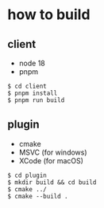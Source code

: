 # how to build
## client

- node 18
- pnpm

```
$ cd client
$ pnpm install
$ pnpm run build
```

## plugin

- cmake
- MSVC (for windows)
- XCode (for macOS)

```
$ cd plugin
$ mkdir build && cd build
$ cmake ../
$ cmake --build .
```